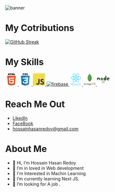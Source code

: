 
<img src="https://i.postimg.cc/bwYX3Jc4/web-developer-background.jpg" alt="banner" width="" height=""/>

# My Cotributions 
[![GitHub Streak](https://streak-stats.demolab.com/?user=hasanredoy)](https://git.io/streak-stats)
# My Skills 
<p align="left">
  <a href="https://www.w3.org/html/" target="_blank"> <img src="https://raw.githubusercontent.com/devicons/devicon/master/icons/html5/html5-original-wordmark.svg" alt="html5" width="40" height="40"/> </a>
  <a href="https://www.w3schools.com/css/" target="_blank"> <img src="https://raw.githubusercontent.com/devicons/devicon/master/icons/css3/css3-original-wordmark.svg" alt="css3" width="40" height="40"/> </a>
  <a href="https://developer.mozilla.org/en-US/docs/Web/JavaScript" target="_blank"> <img src="https://raw.githubusercontent.com/devicons/devicon/master/icons/javascript/javascript-original.svg" alt="javascript" width="40" height="40"/> </a>
    <a href="https://firebase.google.com/" target="_blank"> <img src="https://www.vectorlogo.zone/logos/firebase/firebase-icon.svg" alt="firebase" width="40" height="40"/> </a>
<a href="https://reactjs.org/" target="_blank"> <img src="https://raw.githubusercontent.com/devicons/devicon/master/icons/react/react-original-wordmark.svg" alt="react" width="40" height="40"/> </a>  <a href="https://www.mongodb.com/" target="_blank"> <img src="https://raw.githubusercontent.com/devicons/devicon/master/icons/mongodb/mongodb-original-wordmark.svg" alt="mongodb" width="40" height="40"/> </a> <a href="https://nodejs.org" target="_blank"> <img src="https://raw.githubusercontent.com/devicons/devicon/master/icons/nodejs/nodejs-original-wordmark.svg" alt="nodejs" width="40" height="40"/> </a></p>


# Reach Me Out 
- [LikedIn](https://www.linkedin.com/in/hossain-hasan-redoy/)
- [FaceBook](https://www.facebook.com/profile.php?id=61561249570802)
- hossainhasanredoy@gmail.com

  

# About Me 
- 👋 Hi, I’m Hossain Hasan Redoy 
- 🤍 I’m in loved in Web development
- 👀 I'm Interested in Machin Learning 
- 🌱 I’m currently learning Next JS.
- 💞️ I’m looking for A job .

